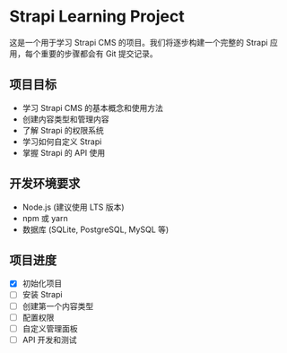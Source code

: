 # Strapi Learning Project

这是一个用于学习 Strapi CMS 的项目。我们将逐步构建一个完整的 Strapi 应用，每个重要的步骤都会有 Git 提交记录。

## 项目目标

- 学习 Strapi CMS 的基本概念和使用方法
- 创建内容类型和管理内容
- 了解 Strapi 的权限系统
- 学习如何自定义 Strapi
- 掌握 Strapi 的 API 使用

## 开发环境要求

- Node.js (建议使用 LTS 版本)
- npm 或 yarn
- 数据库 (SQLite, PostgreSQL, MySQL 等)

## 项目进度

- [x] 初始化项目
- [ ] 安装 Strapi
- [ ] 创建第一个内容类型
- [ ] 配置权限
- [ ] 自定义管理面板
- [ ] API 开发和测试 